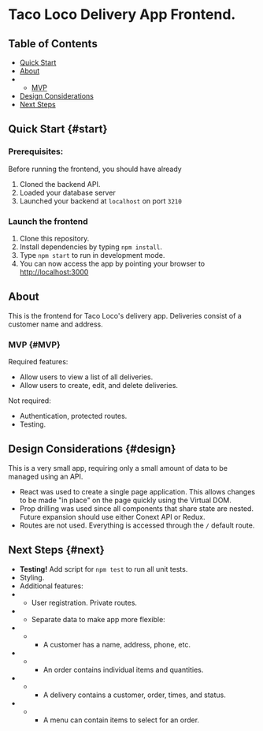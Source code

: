 # Taco Loco Delivery App Frontend.

## Table of Contents
- [Quick Start](#start)
- [About](#about)
- - [MVP](#MVP)
- [Design Considerations](#design)
- [Next Steps](#next)
## Quick Start {#start}
### Prerequisites:
Before running the frontend, you should have already
1. Cloned the backend API.
2. Loaded your database server
3. Launched your backend at `localhost` on port `3210`

### Launch the frontend
1. Clone this repository.
2. Install dependencies by typing `npm install`.
3. Type `npm start` to run in development mode.
4. You can now access the app by pointing your browser to [http://localhost:3000](http://localhost:3000)

## About
This is the frontend for Taco Loco's delivery app. Deliveries consist of a customer name and address.
### MVP {#MVP}
Required features:
* Allow users to view a list of all deliveries.
* Allow users to create, edit, and delete deliveries.

Not required:
* Authentication, protected routes.
* Testing.

## Design Considerations {#design}
This is a very small app, requiring only a small amount of data to be managed using an API.
* React was used to create a single page application. This allows changes to be made "in place" on the page quickly using the Virtual DOM.
* Prop drilling was used since all components that share state are nested. Future expansion should use either Conext API or Redux.
* Routes are not used. Everything is accessed through the `/` default route.

## Next Steps {#next}
* **Testing!** Add script for `npm test` to run all unit tests.
* Styling.
* Additional features:
* * User registration. Private routes.
* * Separate data to make app more flexible:
* * * A customer has a name, address, phone, etc.
* * * An order contains individual items and quantities.
* * * A delivery contains a customer, order, times, and status.
* * * A menu can contain items to select for an order.

